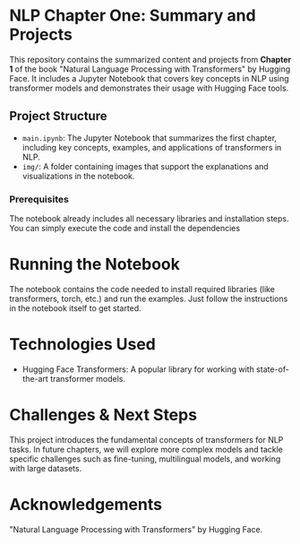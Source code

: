 # NLP Chapter One: Summary and Projects

This repository contains the summarized content and projects from **Chapter 1** of the book "Natural Language Processing with Transformers" by Hugging Face. It includes a Jupyter Notebook that covers key concepts in NLP using transformer models and demonstrates their usage with Hugging Face tools.

## Project Structure

- `main.ipynb`: The Jupyter Notebook that summarizes the first chapter, including key concepts, examples, and applications of transformers in NLP.
- `img/`: A folder containing images that support the explanations and visualizations in the notebook.


### Prerequisites

The notebook already includes all necessary libraries and installation steps. You can simply execute the code and install the dependencies 

# Running the Notebook
The notebook contains the code needed to install required libraries (like transformers, torch, etc.) and run the examples. Just follow the instructions in the notebook itself to get started.

# Technologies Used
- Hugging Face Transformers: A popular library for working with state-of-the-art transformer models.



# Challenges & Next Steps
This project introduces the fundamental concepts of transformers for NLP tasks. In future chapters, we will explore more complex models and tackle specific challenges such as fine-tuning, multilingual models, and working with large datasets.

# Acknowledgements
"Natural Language Processing with Transformers" by Hugging Face.


